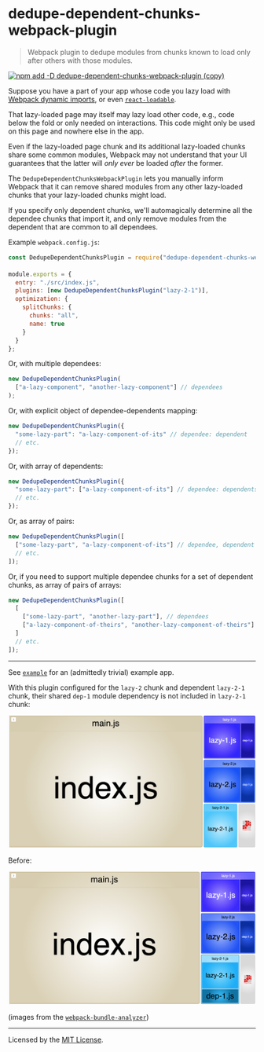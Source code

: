 # dedupe-dependent-chunks-webpack-plugin

> Webpack plugin to dedupe modules from chunks known to load only after others with those modules.

[![npm add -D dedupe-dependent-chunks-webpack-plugin (copy)](https://copyhaste.com/i?t=npm%20add%20-D%20dedupe-dependent-chunks-webpack-plugin)](https://copyhaste.com/c?t=npm%20add%20-D%20dedupe-dependent-chunks-webpack-plugin "npm add -D dedupe-dependent-chunks-webpack-plugin (copy)")

Suppose you have a part of your app whose code you lazy load with [Webpack dynamic imports](https://webpack.js.org/guides/code-splitting/#dynamic-imports),
or even [`react-loadable`](https://github.com/jamiebuilds/react-loadable).

That lazy-loaded page may itself may lazy load other code,
e.g., code below the fold or only needed on interactions.
This code might only be used on this page and nowhere else in the app.

Even if the lazy-loaded page chunk and its additional lazy-loaded chunks share some common modules,
Webpack may not understand that your UI guarantees that the latter will _only ever_ be loaded _after_ the former.

The `DedupeDependentChunksWebpackPlugin` lets you manually inform Webpack that it can remove shared modules
from any other lazy-loaded chunks that your lazy-loaded chunks might load.

If you specify only dependent chunks, we'll automagically determine all the dependee chunks
that import it, and only remove modules from the dependent that are common to all dependees.

Example `webpack.config.js`:

```js
const DedupeDependentChunksPlugin = require("dedupe-dependent-chunks-webpack-plugin");

module.exports = {
  entry: "./src/index.js",
  plugins: [new DedupeDependentChunksPlugin("lazy-2-1")],
  optimization: {
    splitChunks: {
      chunks: "all",
      name: true
    }
  }
};
```

Or, with multiple dependees:

```js
new DedupeDependentChunksPlugin(
  ["a-lazy-component", "another-lazy-component"] // dependees
);
```

Or, with explicit object of dependee-dependents mapping:

```js
new DedupeDependentChunksPlugin({
  "some-lazy-part": "a-lazy-component-of-its" // dependee: dependent
  // etc.
});
```

Or, with array of dependents:

```js
new DedupeDependentChunksPlugin({
  "some-lazy-part": ["a-lazy-component-of-its"] // dependee: dependents
  // etc.
});
```

Or, as array of pairs:

```js
new DedupeDependentChunksPlugin([
  ["some-lazy-part", "a-lazy-component-of-its"] // dependee, dependent
  // etc.
]);
```

Or, if you need to support multiple dependee chunks for a set of dependent chunks, as array of pairs of arrays:

```js
new DedupeDependentChunksPlugin([
  [
    ["some-lazy-part", "another-lazy-part"], // dependees
    ["a-lazy-component-of-theirs", "another-lazy-component-of-theirs"] // dependents
  ]
  // etc.
]);
```

---

See [`example`](./example) for an (admittedly trivial) example app.

With this plugin configured for the `lazy-2` chunk and dependent `lazy-2-1` chunk,
their shared `dep-1` module dependency is not included in `lazy-2-1` chunk:

![](./example/img/after.png)

Before:

![](./example/img/before.png)

(images from the [`webpack-bundle-analyzer`](https://github.com/webpack-contrib/webpack-bundle-analyzer))

---

Licensed by the [MIT License](./LICENSE).
